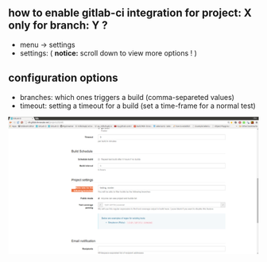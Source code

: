 how to enable gitlab-ci integration for project: X only for branch: Y ? 
----
- menu -> settings
- settings: ( **notice:** scroll down to view more options ! )

configuration options
----
- branches: which ones triggers a build (comma-separeted values)
- timeout:  setting a timeout for a build (set a time-frame for a normal test)

![branches](../png/branches.png)